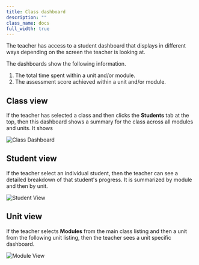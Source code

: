 ```yaml
---
title: Class dashboard
description: ""
class_name: docs
full_width: true
---
```


The teacher has access to a student dashboard that displays in different ways depending on the screen the teacher is looking at. 

The dashboards show the following information.

1. The total time spent within a unit and/or module.
1. The assessment score achieved within a unit and/or module.

## Class view
If the teacher has selected a class and then clicks the **Students** tab at the top, then this dashboard shows a summary for the class across all modules and units. It shows

![Class Dashboard](/img/docs/class_dashboard.png)

## Student view
If the teacher select an individual student, then the teacher can see a detailed breakdown of that student's progress. It is summarized by module and then by unit.

![Student View](/img/docs/studentview_dashboard.png)

## Unit view
If the teacher selects **Modules** from the main class listing and then a unit from the following unit listing, then the teacher sees a unit specific dashboard.

![Module View](/img/docs/moduleview_dashboard.png)

